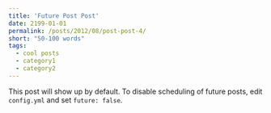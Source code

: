```yaml
---
title: 'Future Post Post'
date: 2199-01-01
permalink: /posts/2012/08/post-post-4/
short: "50-100 words"
tags:
  - cool posts
  - category1
  - category2
---
```


This post will show up by default. To disable scheduling of future posts, edit `config.yml` and set `future: false`. 
